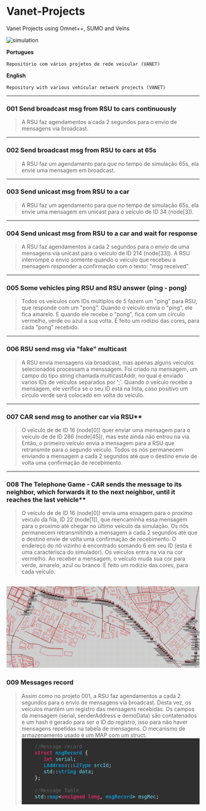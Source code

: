 # Vanet-Projects
Vanet Projects using Omnet++, SUMO and Veins

![simulation](simulation.gif)



**Portugues**
```
Repositório com vários projetos de rede veicular (VANET)
```

**English**
```
Repository with various vehicular network projects (VANET)
```

---

### 001 Send broadcast msg from RSU to cars continuously

>A RSU faz agendamentos a cada 2 segundos para o envio de mensagens via broadcast.
---


### 002 Send broadcast msg from RSU to cars at 65s

>A RSU faz um agendamento para que no tempo de simulação 65s, ela envie uma mensagem em broadcast.
---


### 003 Send unicast msg from RSU to a car

>A RSU faz um agendamento para que no tempo de simulação 65s, ela envie uma mensagem em unicast para o veículo de ID 34 (node[3]).
---


### 004 Send unicast msg from RSU to a car and wait for response

>A RSU faz agendamentos a cada 2 segundos para o envio de uma mensagens via unicast para o veículo de ID 214 (node[33]). A RSU interrompe o envio somente quando o veiculo que recebeu a mensagem responder a confirmação com o texto: "msg received".
---


### 005 Some vehicles ping RSU and RSU answer (ping - pong)

>Todos os veículos com IDs multiplos de 5 fazem um "ping" para RSU, que responde com um "pong". Quando o veículo envia o "ping", ele fica amarelo. E quando ele recebe o "pong", fica com um circulo vermelho, verde ou azul a sua volta. É feito um rodizio das cores, para cada "pong" recebido.
---


### 006 RSU send msg via "fake" multicast

>A RSU envia mensagens via broadcast, mas apenas alguns veículos selecionados processam a menssagem. Foi criado na mensagem, um campo do tipo string chamada multicastAddr, no qual é enviado varios IDs de veículos separados por ';'. Quando o veículo recebe a mensagem, ele verifica se o seu ID está na lista, caso positivo um circulo verde será colocado em volta do veículo.
---


### 007 CAR send msg to another car via RSU**

>O veículo de de ID 16 (node[0]) quer enviar uma mensagem para o veículo de de ID 286 (node[45]), mas este ainda não entrou na via. Então, o primeiro veículo envia a mensagem para a RSU que retransmite para o segundo veículo.
Todos os nós permanecem enviando a mensagem a cada 2 segundos até que o destino envie de volta uma confirmação de recebimento.
---


### 008 The Telephone Game - CAR sends the message to its neighbor, which forwards it to the next neighbor, until it reaches the last vehicle**

>O veículo de de ID 16 (node[0]) envia uma ensagem para o proximo veiculo da fila, ID 22 (node[1]), que reencaminha essa mensagem para o proximo até chegar no último veículo da simulação.
Os nós permanecem retransmitindo a mensagem a cada 2 segundos até que o destino envie de volta uma confirmação de recebimento.
O endereço do nó vizinho é encontrado somando 6 em seu ID (esta é uma caracterisca do simulador).
Os veiculos entra na via na cor vermelho. Ao receber a mensagem, o veículo muda sua cor para verde, amarelo, azul ou branco. É feito um rodizio das cores, para cada veículo.

![the-telephone-game](img/008.gif)
---

### 009 Messages record

>Assim como no projeto 001, a RSU faz agendamentos a cada 2 segundos para o envio de mensagens via broadcast. Desta vez, os veículos mantém um registro das mensagens recebidas. Os campos da mensagem (serial, senderAddress e demoData) são contatenados e um hash é gerado para ser o ID do registro, isso para não haver mensagens repetidas na tabela de mensagens. O mecanismo de armazenamento usado é um MAP com um struct.
![messages-record](img/009.png
)





